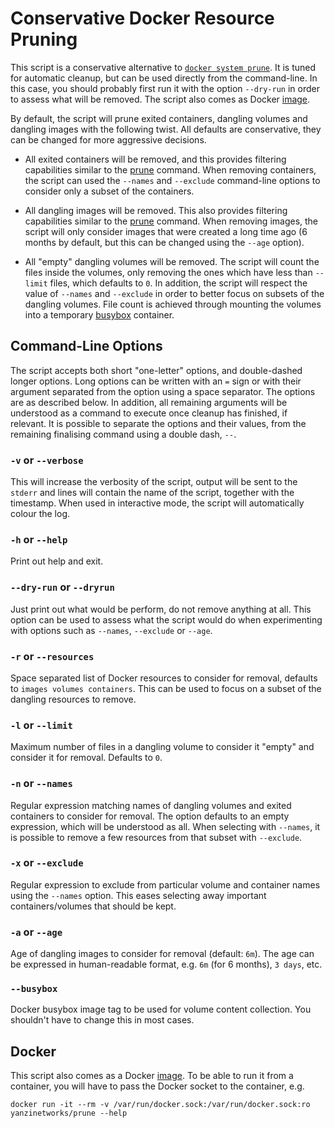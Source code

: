 # Conservative Docker Resource Pruning

This script is a conservative alternative to [`docker system prune`][prune]. It
is tuned for automatic cleanup, but can be used directly from the command-line.
In this case, you should probably first run it with the option `--dry-run` in
order to assess what will be removed. The script also comes as Docker [image].

  [prune]: https://docs.docker.com/engine/reference/commandline/system_prune/
  [image]: https://hub.docker.com/r/yanzinetworks/prune  

By default, the script will prune exited containers, dangling volumes and
dangling images with the following twist. All defaults are conservative, they
can be changed for more aggressive decisions.

+ All exited containers will be removed, and this provides filtering
  capabilities similar to the [prune][cprune] command. When removing containers,
  the script can used the `--names` and `--exclude` command-line options to
  consider only a subset of the containers.
+ All dangling images will be removed. This also provides filtering capabilities
  similar to the [prune][iprune] command. When removing images, the script will
  only consider images that were created a long time ago (6 months by default,
  but this can be changed using the `--age` option).
+ All "empty" dangling volumes will be removed. The script will count the files
  inside the volumes, only removing the ones which have less than `--limit`
  files, which defaults to `0`. In addition, the script will respect the value
  of `--names` and `--exclude` in order to better focus on subsets of the
  dangling volumes. File count is achieved through mounting the volumes into a
  temporary [busybox] container.

  [cprune]: https://docs.docker.com/engine/reference/commandline/container_prune/
  [iprune]: https://docs.docker.com/engine/reference/commandline/image_prune/
  [busybox]: https://hub.docker.com/_/busybox

## Command-Line Options

The script accepts both short "one-letter" options, and double-dashed longer
options. Long options can be written with an `=` sign or with their argument
separated from the option using a space separator. The options are as described
below. In addition, all remaining arguments will be understood as a command to
execute once cleanup has finished, if relevant. It is possible to separate the
options and their values, from the remaining finalising command using a double
dash, `--`.


### `-v` or `--verbose`

This will increase the verbosity of the script, output will be sent to the
`stderr` and lines will contain the name of the script, together with the
timestamp. When used in interactive mode, the script will automatically colour
the log.

### `-h` or `--help`

Print out help and exit.

### `--dry-run` or `--dryrun`

Just print out what would be perform, do not remove anything at all. This option
can be used to assess what the script would do when experimenting with options
such as `--names`, `--exclude` or `--age`.

### `-r` or `--resources`

Space separated list of Docker resources to consider for removal, defaults to
`images volumes containers`. This can be used to focus on a subset of the
dangling resources to remove.

### `-l` or `--limit`

Maximum number of files in a dangling volume to consider it "empty" and consider
it for removal. Defaults to `0`.

### `-n` or `--names`

Regular expression matching names of dangling volumes and exited containers to
consider for removal. The option defaults to an empty expression, which will be
understood as all. When selecting with `--names`, it is possible to remove a few
resources from that subset with `--exclude`.

### `-x` or `--exclude`

Regular expression to exclude from particular volume and container names using
the `--names` option. This eases selecting away important containers/volumes
that should be kept.

### `-a` or `--age`

Age of dangling images to consider for removal (default: `6m`). The age can be
expressed in human-readable format, e.g. `6m` (for 6 months), `3 days`, etc.

### `--busybox`

Docker busybox image tag to be used for volume content collection. You shouldn't
have to change this in most cases.

## Docker

This script also comes as a Docker [image]. To be able to run it from a
container, you will have to pass the Docker socket to the container, e.g.

```shell
docker run -it --rm -v /var/run/docker.sock:/var/run/docker.sock:ro yanzinetworks/prune --help
```